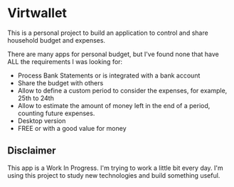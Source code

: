 # Virtwallet

This is a personal project to build an application to control and share household budget and expenses.

There are many apps for personal budget, but I've found none that have ALL the requirements I was looking for:
* Process Bank Statements or is integrated with a bank account
* Share the budget with others
* Allow to define a custom period to consider the expenses, for example, 25th to 24th
* Allow to estimate the amount of money left in the end of a period, counting future expenses.
* Desktop version
* FREE or with a good value for money

## Disclaimer
This app is a Work In Progress. I'm trying to work a little bit every day. I'm using this project to study new technologies and build something useful.

